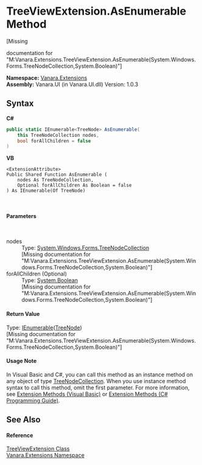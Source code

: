 # TreeViewExtension.AsEnumerable Method 
 

\[Missing <summary> documentation for "M:Vanara.Extensions.TreeViewExtension.AsEnumerable(System.Windows.Forms.TreeNodeCollection,System.Boolean)"\]

**Namespace:**&nbsp;<a href="9abe54ff-18ce-e333-beed-30e855655381">Vanara.Extensions</a><br />**Assembly:**&nbsp;Vanara.UI (in Vanara.UI.dll) Version: 1.0.3

## Syntax

**C#**<br />
``` C#
public static IEnumerable<TreeNode> AsEnumerable(
	this TreeNodeCollection nodes,
	bool forAllChildren = false
)
```

**VB**<br />
``` VB
<ExtensionAttribute>
Public Shared Function AsEnumerable ( 
	nodes As TreeNodeCollection,
	Optional forAllChildren As Boolean = false
) As IEnumerable(Of TreeNode)
```

<br />

#### Parameters
&nbsp;<dl><dt>nodes</dt><dd>Type: <a href="http://msdn2.microsoft.com/en-us/library/2667e4k1" target="_blank">System.Windows.Forms.TreeNodeCollection</a><br />\[Missing <param name="nodes"/> documentation for "M:Vanara.Extensions.TreeViewExtension.AsEnumerable(System.Windows.Forms.TreeNodeCollection,System.Boolean)"\]</dd><dt>forAllChildren (Optional)</dt><dd>Type: <a href="http://msdn2.microsoft.com/en-us/library/a28wyd50" target="_blank">System.Boolean</a><br />\[Missing <param name="forAllChildren"/> documentation for "M:Vanara.Extensions.TreeViewExtension.AsEnumerable(System.Windows.Forms.TreeNodeCollection,System.Boolean)"\]</dd></dl>

#### Return Value
Type: <a href="http://msdn2.microsoft.com/en-us/library/9eekhta0" target="_blank">IEnumerable</a>(<a href="http://msdn2.microsoft.com/en-us/library/bctbxtcb" target="_blank">TreeNode</a>)<br />\[Missing <returns> documentation for "M:Vanara.Extensions.TreeViewExtension.AsEnumerable(System.Windows.Forms.TreeNodeCollection,System.Boolean)"\]

#### Usage Note
In Visual Basic and C#, you can call this method as an instance method on any object of type <a href="http://msdn2.microsoft.com/en-us/library/2667e4k1" target="_blank">TreeNodeCollection</a>. When you use instance method syntax to call this method, omit the first parameter. For more information, see <a href="http://msdn.microsoft.com/en-us/library/bb384936.aspx">Extension Methods (Visual Basic)</a> or <a href="http://msdn.microsoft.com/en-us/library/bb383977.aspx">Extension Methods (C# Programming Guide)</a>.

## See Also


#### Reference
<a href="f4bf1760-957f-5d4e-9b4c-683b9e93022c">TreeViewExtension Class</a><br /><a href="9abe54ff-18ce-e333-beed-30e855655381">Vanara.Extensions Namespace</a><br />